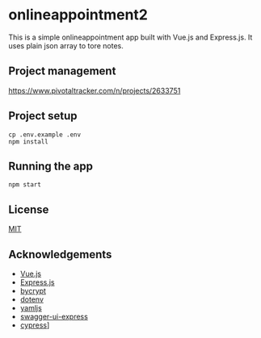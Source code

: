 # onlineappointment2

This is a simple onlineappointment app built with Vue.js and Express.js. It uses plain json array to tore notes.

## Project management

https://www.pivotaltracker.com/n/projects/2633751

## Project setup

```
cp .env.example .env
npm install
```

## Running the app

```
npm start
```
## License
[MIT](https://choosealicense.com/licenses/mit/)

## Acknowledgements
- [Vue.js](https://vuejs.org/)
- [Express.js](https://expressjs.com/)
- [bycrypt](https://www.npmjs.com/package/bcrypt)
- [dotenv](https://www.npmjs.com/package/dotenv)
- [yamljs](https://www.npmjs.com/package/yamljs)
- [swagger-ui-express](https://www.npmjs.com/package/swagger-ui-express)
- [cypress](https://www.npmjs.com/package/cypress)]

